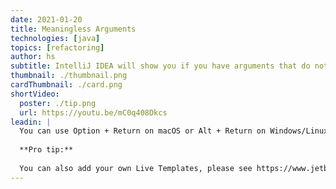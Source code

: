 ```yaml
---
date: 2021-01-20
title: Meaningless Arguments
technologies: [java]
topics: [refactoring]
author: hs
subtitle: IntelliJ IDEA will show you if you have arguments that do not mean anything so you can remove them
thumbnail: ./thumbnail.png
cardThumbnail: ./card.png
shortVideo:
  poster: ./tip.png
  url: https://youtu.be/mC0q408Dkcs
leadin: |
  You can use Option + Return on macOS or Alt + Return on Windows/Linux to show context actions for meaningless arguments. You can then remove the redundant code.
  
  **Pro tip:**
  
  You can also add your own Live Templates, please see https://www.jetbrains.com/help/idea/creating-and-editing-live-templates.html for more information.
---
```


